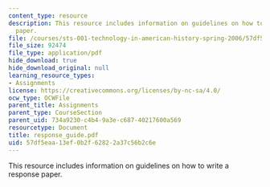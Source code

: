 ```yaml
---
content_type: resource
description: This resource includes information on guidelines on how to write a response
  paper.
file: /courses/sts-001-technology-in-american-history-spring-2006/57df5eaa13ef0b2f62822a37c56b2c6e_response_guide.pdf
file_size: 92474
file_type: application/pdf
hide_download: true
hide_download_original: null
learning_resource_types:
- Assignments
license: https://creativecommons.org/licenses/by-nc-sa/4.0/
ocw_type: OCWFile
parent_title: Assignments
parent_type: CourseSection
parent_uid: 734a9230-c4b4-9a3e-c687-40217600a569
resourcetype: Document
title: response_guide.pdf
uid: 57df5eaa-13ef-0b2f-6282-2a37c56b2c6e
---
```

This resource includes information on guidelines on how to write a response paper.